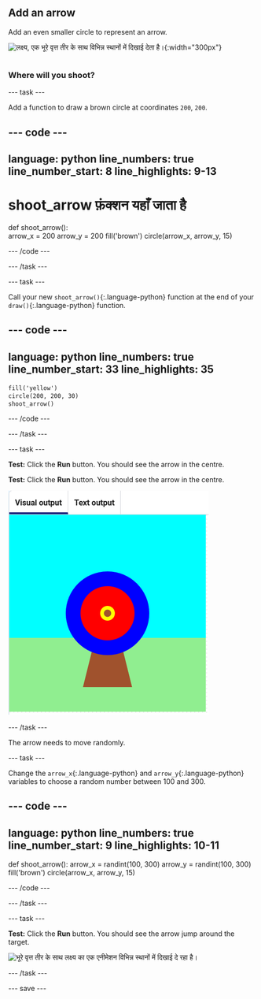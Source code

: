 ## Add an arrow

<div style="display: flex; flex-wrap: wrap">
<div style="flex-basis: 200px; flex-grow: 1; margin-right: 15px;">
Add an even smaller circle to represent an arrow.
</div>
<div>

![लक्ष्य, एक भूरे वृत्त तीर के साथ विभिन्न स्थानों में दिखाई देता है।](images/fire_arrow.gif){:width="300px"}

</div>
</div>

### Where will you shoot?

--- task ---

Add a function to draw a brown circle at coordinates `200`, `200`.

--- code ---
---
language: python line_numbers: true line_number_start: 8
line_highlights: 9-13
---
# shoot_arrow फ़ंक्शन यहाँ जाता है
def shoot_arrow():   
arrow_x = 200 arrow_y = 200 fill('brown') circle(arrow_x, arrow_y, 15)

--- /code ---

--- /task ---

--- task ---

Call your new `shoot_arrow()`{:.language-python} function at the end of your `draw()`{:.language-python} function.

--- code ---
---
language: python line_numbers: true line_number_start: 33
line_highlights: 35
---

    fill('yellow')      
    circle(200, 200, 30)  
    shoot_arrow()

--- /code ---

--- /task ---

--- task ---

**Test:** Click the **Run** button. You should see the arrow in the centre.


**Test:** Click the **Run** button. You should see the arrow in the centre.

![a brown arrow circle in the centre of the target](images/arrow-centre.png)


--- /task ---

The arrow needs to move randomly.


--- task ---

Change the `arrow_x`{:.language-python} and `arrow_y`{:.language-python} variables to choose a random number between 100 and 300.

--- code ---
---
language: python line_numbers: true line_number_start: 9
line_highlights: 10-11
---
def shoot_arrow(): arrow_x = randint(100, 300) arrow_y = randint(100, 300) fill('brown') circle(arrow_x, arrow_y, 15)

--- /code ---

--- /task ---


--- task ---


**Test:** Click the **Run** button. You should see the arrow jump around the target.

![भूरे वृत्त तीर के साथ लक्ष्य का एक एनीमेशन विभिन्न स्थानों में दिखाई दे रहा है।](images/fire_arrow.gif)

--- /task ---

--- save ---
